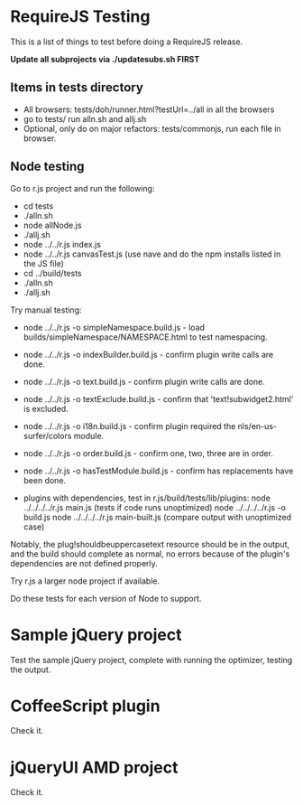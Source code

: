# RequireJS Testing

This is a list of things to test before doing a RequireJS release.

**Update all subprojects via ./updatesubs.sh FIRST**

## Items in tests directory

* All browsers: tests/doh/runner.html?testUrl=../all in all the browsers
* go to tests/ run alln.sh and allj.sh
* Optional, only do on major refactors: tests/commonjs, run each file in browser.

## Node testing

Go to r.js project and run the following:

* cd tests
* ./alln.sh
* node allNode.js
* ./allj.sh
* node ../../r.js index.js
* node ../../r.js canvasTest.js (use nave and do the npm installs listed in the JS file)
* cd ../build/tests
* ./alln.sh
* ./allj.sh

Try manual testing:

* node ../../r.js -o simpleNamespace.build.js - load builds/simpleNamespace/NAMESPACE.html to test namespacing.
* node ../../r.js -o indexBuilder.build.js - confirm plugin write calls are done.
* node ../../r.js -o text.build.js - confirm plugin write calls are done.
* node ../../r.js -o textExclude.build.js - confirm that 'text!subwidget2.html' is excluded.
* node ../../r.js -o i18n.build.js - confirm plugin required the nls/en-us-surfer/colors module.
* node ../../r.js -o order.build.js - confirm one, two, three are in order.
* node ../../r.js -o hasTestModule.build.js - confirm has replacements have been done.

* plugins with dependencies, test in r.js/build/tests/lib/plugins:
node ../../../../r.js main.js (tests if code runs unoptimized)
node ../../../../r.js -o build.js
node ../../../../r.js main-built.js (compare output with unoptimized case)

Notably, the plug!shouldbeuppercasetext resource should be in the output, and
the build should complete as normal, no errors because of the plugin's
dependencies are not defined properly.

Try r.js a larger node project if available.

Do these tests for each version of Node to support.

# Sample jQuery project

Test the sample jQuery project, complete with running the optimizer, testing the output.

# CoffeeScript plugin

Check it.

# jQueryUI AMD project

Check it.